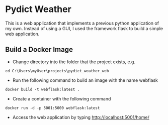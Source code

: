 # Pydict Weather

This is a web application that implements a previous python application of my own. Instead of using a GUI, I used the framework flask to build a simple web application. 

## Build a Docker Image
* Change directory into the folder that the project exists, e.g.
```
cd C:\Users\myUser\projects\pydict_weather_web
```
* Run the following command to build an image with the name webflask
```
docker build -t webflask:latest .
```
* Create a container with the following command 
```
docker run -d -p 5001:5000 webflask:latest
```
* Access the web application by typing [http://localhost:5001/home/](http://localhost:5001/home/)